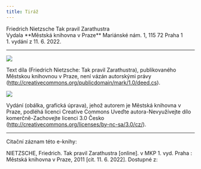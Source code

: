 ```yaml
---
title: Tiráž
---
```


<section>  
Friedrich Nietzsche  
Tak pravil Zarathustra  
</section>  
<section>  
Vydala **Městská knihovna v Praze**  
Mariánské nám. 1, 115 72 Praha 1  
</section>  
<section>  
</section>  
1. vydání z 11. 6. 2022.

***

![](../Images/pd-88x31.png)  

Text díla (Friedrich Nietzsche: Tak pravil Zarathustra), publikovaného Městskou knihovnou v Praze, není vázán autorskými právy (http://creativecommons.org/publicdomain/mark/1.0/deed.cs).

![](../Images/88x31.png)  

Vydání (obálka, grafická úprava), jehož autorem je Městská knihovna v Praze, podléhá licenci Creative Commons Uveďte autora-Nevyužívejte dílo komerčně-Zachovejte licenci 3.0 Česko (http://creativecommons.org/licenses/by-nc-sa/3.0/cz/).

</section>

***

Citační záznam této e-knihy:

NIETZSCHE, Friedrich. Tak pravil Zarathustra \[online\]. v MKP 1. vyd. Praha : Městská knihovna v Praze, 2011 \[cit. 11. 6. 2022]. Dostupné z: <next-book-url>